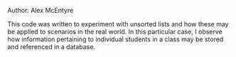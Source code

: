 Author: Alex McEntyre

This code was written to experiment with unsorted lists and how these may be applied
to scenarios in the real world. In this particular case, I observe how information
pertaining to individual students in a class may be stored and referenced in a database.